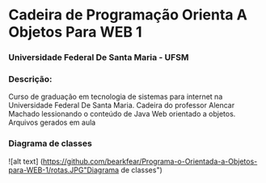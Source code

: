 # Cadeira de Programação Orienta A Objetos Para WEB 1
### Universidade Federal De Santa Maria - UFSM

### Descrição: 
Curso de graduação em tecnologia de sistemas para internet na Universidade Federal De Santa Maria. 
Cadeira do professor Alencar Machado lessionando o conteúdo de Java Web orientado a objetos.
Arquivos gerados em aula

### Diagrama de classes
![alt text] (https://github.com/bearkfear/Programa-o-Orientada-a-Objetos-para-WEB-1/rotas.JPG"Diagrama de classes")
